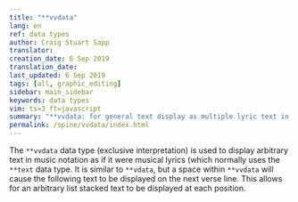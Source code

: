 ```yaml
---
title: "**vvdata"
lang: en
ref: data types
author: Craig Stuart Sapp
translator: 
creation_date: 6 Sep 2019
translation_date: 
last_updated: 6 Sep 2019
tags: [all, graphic_editing]
sidebar: main_sidebar
keywords: data types
vim: ts=3 ft=javascript
summary: "**vvdata: for general text display as multiple lyric text in music notation."
permalink: /spine/vvdata/index.html
---
```


The `**vvdata` data type (exclusive interpretation) is used to display
arbitrary text in music notation as if it were musical lyrics (which
normally uses the `**text` data type.  It is similar to `**vdata`, but
a space within `**vvdata` will cause the following text to be displayed
on the next verse line.  This allows for an arbitrary list stacked text
to be displayed at each position.






